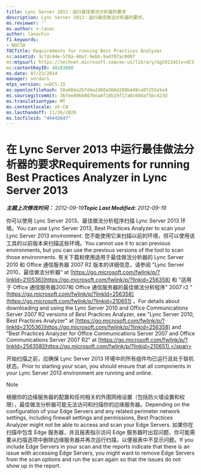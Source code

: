 ```yaml
---
title: Lync Server 2013：运行最佳做法分析器的要求
description: Lync Server 2013：运行最佳做法分析器的要求。
ms.reviewer: ''
ms.author: v-lanac
author: lanachin
f1.keywords:
- NOCSH
TOCTitle: Requirements for running Best Practices Analyzer
ms:assetid: 3c7dc44e-5f8a-40a7-9ebb-9ad707ac0007
ms:mtpsurl: https://technet.microsoft.com/en-us/library/Gg591345(v=OCS.15)
ms:contentKeyID: 48183880
ms.date: 07/23/2014
manager: serdars
mtps_version: v=OCS.15
ms.openlocfilehash: 58a604a2b7d4a2d60a366d288b448ce8f255e5e4
ms.sourcegitcommit: 36fee89bb887bea4f18b19f17a8c69daf5bc423d
ms.translationtype: MT
ms.contentlocale: zh-CN
ms.lasthandoff: 11/26/2020
ms.locfileid: "49442647"
---
```

# <a name="requirements-for-running-best-practices-analyzer-in-lync-server-2013"></a><span data-ttu-id="11c16-103">在 Lync Server 2013 中运行最佳做法分析器的要求</span><span class="sxs-lookup"><span data-stu-id="11c16-103">Requirements for running Best Practices Analyzer in Lync Server 2013</span></span>

<div data-xmlns="http://www.w3.org/1999/xhtml">

<div class="topic" data-xmlns="http://www.w3.org/1999/xhtml" data-msxsl="urn:schemas-microsoft-com:xslt" data-cs="https://msdn.microsoft.com/">

<div data-asp="https://msdn2.microsoft.com/asp">



</div>

<div id="mainSection">

<div id="mainBody"><span data-ttu-id="11c16-104">

<span> </span></span><span class="sxs-lookup"><span data-stu-id="11c16-104">

<span> </span></span></span>

<span data-ttu-id="11c16-105">_**主题上次修改时间：** 2012-09-19_</span><span class="sxs-lookup"><span data-stu-id="11c16-105">_**Topic Last Modified:** 2012-09-19_</span></span>

<span data-ttu-id="11c16-106">你可以使用 Lync Server 2013、最佳做法分析程序扫描 Lync Server 2013 环境。</span><span class="sxs-lookup"><span data-stu-id="11c16-106">You can use Lync Server 2013, Best Practices Analyzer to scan your Lync Server 2013 environment.</span></span> <span data-ttu-id="11c16-107">您不能使用它来扫描以前的环境，但可以使用该工具的以前版本来扫描这些环境。</span><span class="sxs-lookup"><span data-stu-id="11c16-107">You cannot use it to scan previous environments, but you can use the previous versions of the tool to scan those environments.</span></span> <span data-ttu-id="11c16-108">有关下载和使用适用于最佳做法分析器的 Lync Server 2010 和 Office 通信服务器 2007 R2 版本的详细信息，请参阅 "Lync Server 2010、最佳做法分析器" at [https://go.microsoft.com/fwlink/p/?linkId=210536](https://go.microsoft.com/fwlink/p/?linkid=256358) 和 "适用于 Office 通信服务器2007和 Office 通信服务器的最佳做法分析程序" 2007 r2 " [https://go.microsoft.com/fwlink/p/?linkId=256358](https://go.microsoft.com/fwlink/p/?linkid=210651) 。</span><span class="sxs-lookup"><span data-stu-id="11c16-108">For details about downloading and using the Lync Server 2010 and Office Communications Server 2007 R2 versions of Best Practices Analyzer, see "Lync Server 2010, Best Practices Analyzer" at [https://go.microsoft.com/fwlink/p/?linkId=210536](https://go.microsoft.com/fwlink/p/?linkid=256358) and "Best Practices Analyzer for Office Communications Server 2007 and Office Communications Server 2007 R2" at [https://go.microsoft.com/fwlink/p/?linkId=256358](https://go.microsoft.com/fwlink/p/?linkid=210651).</span></span>

<span data-ttu-id="11c16-109">开始扫描之前，应确保 Lync Server 2013 环境中的所有组件均已运行且处于联机状态。</span><span class="sxs-lookup"><span data-stu-id="11c16-109">Prior to starting your scan, you should ensure that all components in your Lync Server 2013 environment are running and online.</span></span>

<div>


> [!NOTE]  
> <span data-ttu-id="11c16-110">根据你的边缘服务器的配置和任何相关的外围网络设置（包括防火墙设置和权限），最佳做法分析器可能无法访问和扫描你的边缘服务器。</span><span class="sxs-lookup"><span data-stu-id="11c16-110">Depending on the configuration of your Edge Servers and any related perimeter network settings, including firewall settings and permissions, Best Practices Analyzer might not be able to access and scan your Edge Servers.</span></span> <span data-ttu-id="11c16-111">如果你在扫描中包含 Edge 服务器，并且报表指示访问 Edge 服务器时出现问题，你可能需要从扫描选项中删除边缘服务器并再次运行扫描，以便报表中不显示问题。</span><span class="sxs-lookup"><span data-stu-id="11c16-111">If you include Edge Servers in your scan and the reports indicate that there is an issue with accessing Edge Servers, you might want to remove Edge Servers from the scan options and run the scan again so that the issues do not show up in the report.</span></span>



<span data-ttu-id="11c16-112"></div>

</div>

<span> </span>

</div>

</div>

</span><span class="sxs-lookup"><span data-stu-id="11c16-112"></div>

</div>

<span> </span>

</div>

</div>

</span></span></div>

